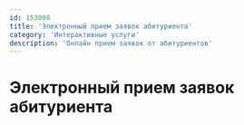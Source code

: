 ```yaml
---
id: 153098
title: 'Электронный прием заявок абитуриента'
category: 'Интерактивные услуги'
description: 'Онлайн прием заявок от абитуриентов'
---
```


# Электронный прием заявок абитуриента
